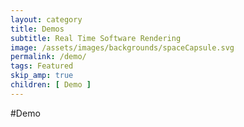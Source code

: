 ```yaml
---
layout: category
title: Demos
subtitle: Real Time Software Rendering
image: /assets/images/backgrounds/spaceCapsule.svg
permalink: /demo/
tags: Featured
skip_amp: true
children: [ Demo ]
---
```

#Demo
